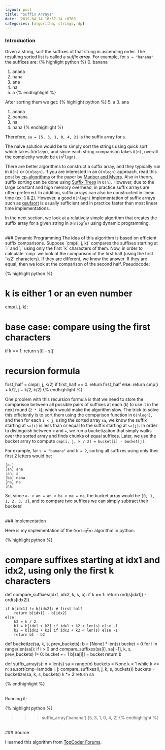```yaml
---
layout: post
title: "Suffix Arrays"
date:  2019-04-14 16:37:14 +0700
categories: [algorithm, strings, dp]
---
```


### Introduction

Given a string, sort the suffixes of that string in ascending order. The resulting sorted list is called a *suffix array*.
For example, for `s = "banana"` the suffixes are:
{% highlight python %}
0. banana
1. anana
2. nana
3. ana
4. na
5. a
{% endhighlight %}

After sorting them we get:
{% highlight python %}
5. a
3. ana
1. anana
0. banana
4. na
2. nana
{% endhighlight %}

Therefore, `sa = [5, 3, 1, 0, 4, 2]` is the suffix array for `s`.

The naive solution would be to simply sort the strings using quick sort which takes `O(nlogn)`, and since each string comparison takes `O(n)`, overall the complexity would be <code>O(n<sup>2</sup>logn)</code>.

There are better algorithms to construct a suffix array, and they typically run in `O(n)` or `O(nlogn)`. If you are interested in an `O(nlogn)` approach, read this post by [cp-algorithms](https://cp-algorithms.com/string/suffix-array.html) or the paper by [Manber and Myers](https://epubs.siam.org/doi/10.1137/0222058). Also in theory, suffix sorting can be done using [Suffix Trees](https://en.wikipedia.org/wiki/Suffix_tree) in `O(n)`. However, due to the large constant and high memory overhead, in practice suffix arrays are often preferred. In addition, suffix arrays can also be constructed in linear time (ex: [1](http://citeseerx.ist.psu.edu/viewdoc/download?doi=10.1.1.125.1794&rep=rep1&type=pdf) & [2](http://citeseerx.ist.psu.edu/viewdoc/download?doi=10.1.1.83.9781&rep=rep1&type=pdf)). However, a good `O(nlogn)` implementation of suffix arrays such as [qsufsort](http://www.larsson.dogma.net/qsufsort.c) is usually sufficient and in practice faster than most linear time implementations.

In the next section, we look at a relatively simple algorithm that creates the suffix array for a given string in <code>O(nlog<sup>2</sup>n)</code> using dynamic programming. 

<br/>
### Dynamic Programming
The idea of this algorithm is based on efficient suffix comparisons. Suppose `cmp(i, j, k)` compares the suffixes starting at `i` and `j` using only the first `k` characters of them. Now, in order to calculate `cmp` we look at the comparison of the first half (using the first `k/2` characters). If they are different, we know the answer. If they are equal, then we look at the comparison of the second half. Pseudocode:

{% highlight python %}
# k is either 1 or an even number
cmp(i, j, k):
  # base case: compare using the first characters
  if k == 1:
    return s[i] - s[j]

  # recursion formula
  first_half = cmp(i, j, k/2)
  if first_half == 0:
    return first_half
  else:
    return cmp(i + k/2, j + k/2, k/2)
{% endhighlight %}

One problem with this recursion formula is that we need to store the comparison between all possible pairs of suffixes at each (`k`) to use it in the next round (`2 * k`), which would make the algorithm slow. The trick to solve this efficiently is to sort them using the comparison function in `O(nlogn)`, and then for each `i < j`, using the sorted array `sa`, we know the suffix starting at `sa[i]` is less than or equal to the suffix starting at `sa[j]`. In order to distinguish between `<` and `=`, we run a bucketization that simply walks over the sorted array and finds chunks of equal suffixes. Later, we use the bucket array to compute `cmp(i, j, k / 2) = bucket[i] - bucket[j]`.

For example, far `s = "banana"` and `k = 2`, sorting all suffixes using only their first 2 letters would be:

```
[a-]
[an] ana
[an] a
[ba] nana
[na] na
[na]
```

So, since `a- < an = an < ba < na = na`, the bucket array would be `[0, 1, 1, 2, 3, 3]`, and to compare two suffixes we can simply subtract their buckets!

<br/>
### Implementation

Here is my implementation of the <code>O(nlog<sup>2</sup>n)</code> algorithm in python:

{% highlight python %}

# compare suffixes starting at idx1 and idx2, using only the first k characters
def compare_suffixes(idx1, idx2, k, s, b):
    if k == 1:
        return ord(s[idx1]) - ord(s[idx2])
    
    if b[idx1] != b[idx2]: # first half
        return b[idx1] - b[idx2]
    else:
        k2 = k / 2
        b1 = b[idx1 + k2] if idx1 + k2 < len(s) else -1
        b2 = b[idx2 + k2] if idx2 + k2 < len(s) else -1
        return b1 - b2


def bucketize(sa, k, s, prev_buckets):
    b = [None] * len(s)
    bucket = 0
    for i in range(len(sa)):
        if i > 0 and compare_suffixes(sa[i], sa[i-1], k, s, prev_buckets) != 0:
            bucket += 1
        b[sa[i]] = bucket
    return b
    

def suffix_array(s):
    n = len(s)
    sa = range(n)
    buckets = None
    k = 1
    while k <= n:
        sa.sort(cmp=lambda i, j: compare_suffixes(i, j, k, s, buckets))
        buckets = bucketize(sa, k, s, buckets)
        k *= 2
    return sa

{% endhighlight %}

<br/>
Running it:

{% highlight python %}
>>> suffix_array('banana')
[5, 3, 1, 0, 4, 2]
{% endhighlight %}


<br/>
### Source

I learned this algorithm from [TopCoder Forums](https://apps.topcoder.com/forums/?module=Thread&threadID=627379&start=0&mc=39).



